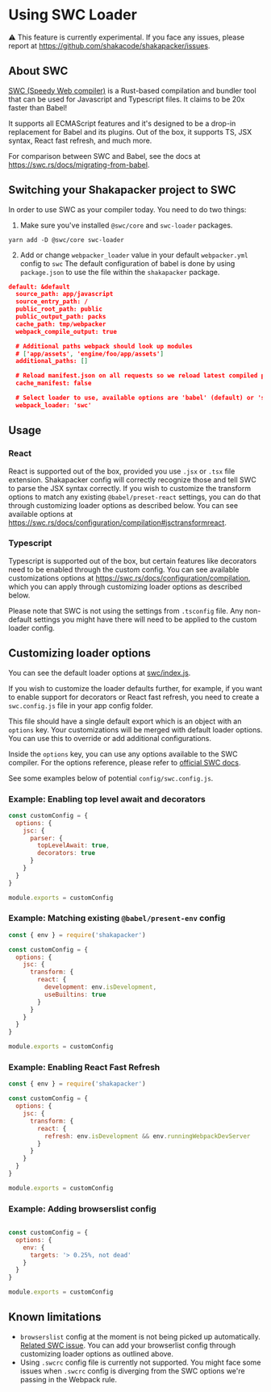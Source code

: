 # Using SWC Loader

:warning: This feature is currently experimental. If you face any issues, please report at https://github.com/shakacode/shakapacker/issues.

## About SWC

[SWC (Speedy Web compiler)](https://swc.rs/) is a Rust-based compilation and bundler tool that can be used for Javascript and Typescript files. It claims to be 20x faster than Babel!

It supports all ECMAScript features and it's designed to be a drop-in replacement for Babel and its plugins. Out of the box, it supports TS, JSX syntax, React fast refresh, and much more.

For comparison between SWC and Babel, see the docs at https://swc.rs/docs/migrating-from-babel.

## Switching your Shakapacker project to SWC

In order to use SWC as your compiler today. You need to do two things:

1. Make sure you've installed `@swc/core` and `swc-loader` packages.

```
yarn add -D @swc/core swc-loader
```

2. Add or change `webpacker_loader` value in your default `webpacker.yml` config to `swc`
The default configuration of babel is done by using `package.json` to use the file within the `shakapacker` package.

```json
default: &default
  source_path: app/javascript
  source_entry_path: /
  public_root_path: public
  public_output_path: packs
  cache_path: tmp/webpacker
  webpack_compile_output: true

  # Additional paths webpack should look up modules
  # ['app/assets', 'engine/foo/app/assets']
  additional_paths: []

  # Reload manifest.json on all requests so we reload latest compiled packs
  cache_manifest: false

  # Select loader to use, available options are 'babel' (default) or 'swc'
  webpack_loader: 'swc'
```

## Usage

### React

React is supported out of the box, provided you use `.jsx` or `.tsx` file extension. Shakapacker config will correctly recognize those and tell SWC to parse the JSX syntax correctly. If you wish to customize the transform options to match any existing `@babel/preset-react` settings, you can do that through customizing loader options as described below. You can see available options at https://swc.rs/docs/configuration/compilation#jsctransformreact.

### Typescript

Typescript is supported out of the box, but certain features like decorators need to be enabled through the custom config. You can see available customizations options at https://swc.rs/docs/configuration/compilation, which you can apply through customizing loader options as described below.

Please note that SWC is not using the settings from `.tsconfig` file. Any non-default settings you might have there will need to be applied to the custom loader config.

## Customizing loader options

You can see the default loader options at [swc/index.js](../package/swc/index.js).

If you wish to customize the loader defaults further, for example, if you want to enable support for decorators or React fast refresh, you need to create a `swc.config.js` file in your app config folder.

This file should have a single default export which is an object with an `options` key. Your customizations will be merged with default loader options. You can use this to override or add additional configurations.

Inside the `options` key, you can use any options available to the SWC compiler. For the options reference, please refer to [official SWC docs](https://swc.rs/docs/configuration/compilation).

See some examples below of potential `config/swc.config.js`.

### Example: Enabling top level await and decorators


```js
const customConfig = {
  options: {
    jsc: {
      parser: {
        topLevelAwait: true,
        decorators: true
      }
    }
  }
}

module.exports = customConfig
```

### Example: Matching existing `@babel/present-env` config

```js
const { env } = require('shakapacker')

const customConfig = {
  options: {
    jsc: {
      transform: {
        react: {
          development: env.isDevelopment,
          useBuiltins: true
        }
      }
    }
  }
}

module.exports = customConfig
```

### Example: Enabling React Fast Refresh


```js
const { env } = require('shakapacker')

const customConfig = {
  options: {
    jsc: {
      transform: {
        react: {
          refresh: env.isDevelopment && env.runningWebpackDevServer
        }
      }
    }
  }
}

module.exports = customConfig
```

### Example: Adding browserslist config

```js

const customConfig = {
  options: {
    env: {
      targets: '> 0.25%, not dead'
    }
  }
}

module.exports = customConfig
```


## Known limitations

- `browserslist` config at the moment is not being picked up automatically. [Related SWC issue](https://github.com/swc-project/swc/issues/3365). You can add your browserlist config through customizing loader options as outlined above.
- Using `.swcrc` config file is currently not supported. You might face some issues when `.swcrc` config is diverging from the SWC options we're passing in the Webpack rule.
